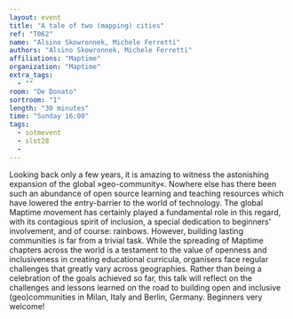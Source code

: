 ```yaml
---
layout: event
title: "A tale of two (mapping) cities"
ref: "T062"
name: "Alsino Skowronnek, Michele Ferretti"
authors: "Alsino Skowronnek, Michele Ferretti"
affiliations: "Maptime"
organization: "Maptime"
extra_tags:
  - ""
room: "De Donato"
sortroom: "1"
length: "30 minutes"
time: "Sunday 16:00"
tags:
  - sotmevent
  - slot28
  - 
---
```

Looking back only a few years, it is amazing to witness the astonishing expansion of the global »geo-community«. Nowhere else has there been such an abundance of open source learning and teaching resources which have lowered the entry-barrier to the world of technology. The global Maptime movement has certainly played a fundamental role in this regard, with its contagious spirit of inclusion, a special dedication to beginners&#39; involvement, and of course: rainbows.
However, building lasting communities is far from a trivial task. While the spreading of Maptime chapters across the world is a testament to the value of openness and inclusiveness in creating educational curricula, organisers face regular challenges that greatly vary across geographies. 
Rather than being a celebration of the goals achieved so far, this talk will reflect on the challenges and lessons learned on the road to building open and inclusive (geo)communities in Milan, Italy and Berlin, Germany. Beginners very welcome!